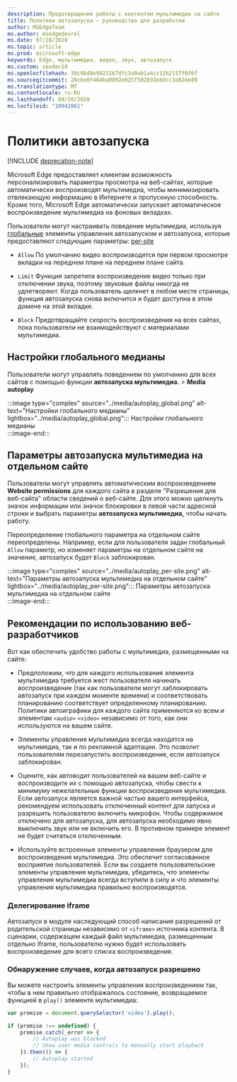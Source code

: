 ```yaml
---
description: Предотвращение работы с контентом мультимедиа на сайте
title: Политики автозапуска — руководство для разработки
author: MSEdgeTeam
ms.author: msedgedevrel
ms.date: 07/28/2020
ms.topic: article
ms.prod: microsoft-edge
keywords: Edge, мультимедиа, видео, звук, автозапуск
ms.custom: seodec18
ms.openlocfilehash: 39c9bd8e9921167dfc3a9ab1a4cc12b2157f0f6f
ms.sourcegitcommit: 29cbe0f464ba0092e025f502833eb9cc3e02ee89
ms.translationtype: MT
ms.contentlocale: ru-RU
ms.lasthandoff: 08/20/2020
ms.locfileid: "10942061"
---
```

# Политики автозапуска  

[!INCLUDE [deprecation-note](../../includes/legacy-edge-note.md)]  

Microsoft Edge предоставляет клиентам возможность персонализировать параметры просмотра на веб-сайтах, которые автоматически воспроизводят мультимедиа, чтобы минимизировать отвлекающую информацию в Интернете и пропускную способность.  Кроме того, Microsoft Edge автоматически запускает автоматическое воспроизведение мультимедиа на фоновых вкладках.  

Пользователи могут настраивать поведение мультимедиа, используя [глобальные](#global-media-autoplay-settings) элементы управления автозапуском и автозапуска, которые предоставляют следующие параметры: [per-site](#per-site-media-autoplay-settings)  

*   `Allow`  По умолчанию видео воспроизводятся при первом просмотре вкладки на переднем плане на переднем плане сайта.  

*   `Limit`  Функция запретила воспроизведение видео только при отключении звука, поэтому звуковые файлы никогда не удлетворяют.  Когда пользователь щелкнет в любом месте страницы, функция автозапуска снова включится и будет доступна в этом домене на этой вкладке.  

*   `Block`  Предотвращайте скорость воспроизведения на всех сайтах, пока пользователи не взаимодействуют с материалами мультимедиа.  

## Настройки глобального медианы  

Пользователи могут управлять поведением по умолчанию для всех сайтов с помощью функции **автозапуска мультимедиа.**  >  **Media autoplay**  

:::image type="complex" source="../media/autoplay_global.png" alt-text="Настройки глобального медианы" lightbox="../media/autoplay_global.png":::
   Настройки глобального медианы  
:::image-end:::  

## Параметры автозапуска мультимедиа на отдельном сайте  

Пользователи могут управлять автоматическим воспроизведением **Website permissions** для каждого сайта в разделе "Разрешения для веб-сайта" области сведений о веб-сайте.  Для этого можно щелкнуть значок информации или значок блокировки в левой части адресной строки и выбрать параметры **автозапуска мультимедиа,** чтобы начать работу.  

Переопределение глобального параметра на отдельном сайте переопределены.  Например, если для пользователя задан глобальный `Allow` параметр, но изменяет параметры на отдельном сайте на значение, автозапуск будет `Block` заблокирован.  

:::image type="complex" source="../media/autoplay_per-site.png" alt-text="Параметры автозапуска мультимедиа на отдельном сайте" lightbox="../media/autoplay_per-site.png":::
   Параметры автозапуска мультимедиа на отдельном сайте  
:::image-end:::  

## Рекомендации по использованию веб-разработчиков  

Вот как обеспечить удобство работы с мультимедиа, размещенными на сайте:  

*   Предположим, что для каждого использования элемента мультимедиа требуется жест пользователя начинать воспроизведение \(так как пользователи могут заблокировать автозапуск при каждом моменте времени\) и соответствовать планированию соответствует определенному планированию.  Политики автоиграфики для каждого сайта применяются ко всем и элементам `<audio>` `<video>` независимо от того, как они используются на вашем сайте.  

*   Элементы управления мультимедиа всегда находятся на мультимедиа, так и по рекламной адаптации.  Это позволит пользователям перезапустить воспроизведение, если автозапуск заблокирован.  

*   Оцените, как автоводит пользователей на вашем веб-сайте и воспроизводите их с помощью автозапуска, чтобы свести к минимуму нежелательные функции воспроизведения мультимедиа.  Если автозапуск является важной частью вашего интерфейса, рекомендуем использовать отключенный контент для запуска и разрешить пользователю включить микрофон.  Чтобы содержимое отключено для автозапуска, для автозапуска необходимо явно выключить звук или не включить его.  В противном примере элемент не будет считаться отключенным.  

*   Используйте встроенные элементы управления браузером для воспроизведения мультимедиа.  Это обеспечит согласованное восприятие пользователей.  Если вы создаете пользовательские элементы управления мультимедиа, убедитесь, что элементы управления мультимедиа всегда вступили в силу и что элементы управления мультимедиа правильно воспроизводятся.  

### Делегирование iframe  

Автозапуск в модуле наследующий способ написания разрешений от родительской страницы независимо от `<iframe>` источника контента.  В сценарии, содержащем каждый файл мультимедиа, размещенным отдельно iframe, пользователю нужно будет использовать воспроизведение для всего списка воспроизведения.  

### Обнаружение случаев, когда автозапуск разрешено  

Вы можете настроить элементы управления воспроизведением так, чтобы в нем правильно отображалось состояние, возвращаемое функцией в `play()` элементе мультимедиа:  

```javascript
var promise = document.querySelector('video').play();

if (promise !== undefined) { 
    promise.catch(_error => { 
        // Autoplay was blocked
        // Show user media controls to manually start playback
    }).then(() => { 
        // Autoplay started
    }); 
}
```  
